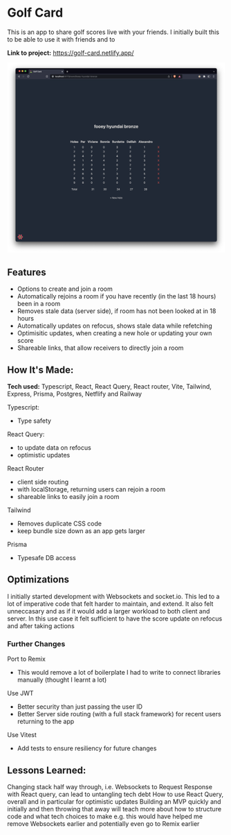 # Golf Card
This is an app to share golf scores live with your friends.
I initially built this to be able to use it with friends and to   

**Link to project:** https://golf-card.netlify.app/

![Image of a room with multiple users](/images/room.png "Golf Card Room")

## Features

- Options to create and join a room
- Automatically rejoins a room if you have recently (in the last 18 hours) been in a room
- Removes stale data (server side), if room has not been looked at in 18 hours
- Automatically updates on refocus, shows stale data while refetching
- Optimisitic updates, when creating a new hole or updating your own score
- Shareable links, that allow receivers to directly join a room

## How It's Made:

**Tech used:** Typescript, React, React Query, React router, Vite, Tailwind, Express, Prisma, Postgres, Netflify and Railway

Typescript:
- Type safety

React Query: 
- to update data on refocus
- optimistic updates

React Router 
- client side routing
- with localStorage, returning users can rejoin a room
- shareable links to easily join a room

Tailwind
- Removes duplicate CSS code
- keep bundle size down as an app gets larger

Prisma
- Typesafe DB access

## Optimizations
I initially started development with Websockets and socket.io. This led to a lot of imperative code that felt harder to maintain, and extend.
It also felt unneccasary and as if it would add a larger workload to both client and server. In this use case it felt sufficient to have the score update on refocus and after taking actions

### Further Changes
Port to Remix
- This would remove a lot of boilerplate I had to write to connect libraries manually (thought I learnt a lot)

Use JWT
- Better security than just passing the user ID
- Better Server side routing (with a full stack framework) for recent users returning to the app

Use Vitest
- Add tests to ensure resiliency for future changes

## Lessons Learned:

Changing stack half way through, i.e. Websockets to Request Response with React query, can lead to untangling tech debt
How to use React Query, overall and in particular for optimistic updates
Building an MVP quickly and initially and then throwing that away will teach more about how to structure code and what tech choices to make
e.g. this would have helped me remove Websockets earlier and potentially even go to Remix earlier


